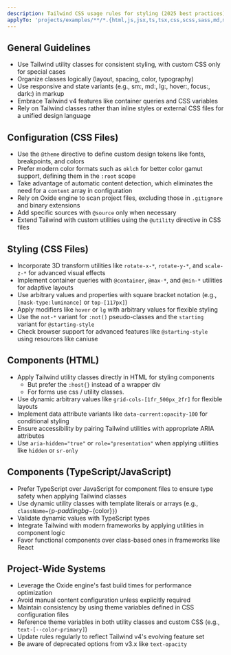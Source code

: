 ```yaml
---
description: Tailwind CSS usage rules for styling (2025 best practices)
applyTo: 'projects/examples/**/*.{html,js,jsx,ts,tsx,css,scss,sass,md,mdx}'
---
```


## General Guidelines
- Use Tailwind utility classes for consistent styling, with custom CSS only for special cases
- Organize classes logically (layout, spacing, color, typography)
- Use responsive and state variants (e.g., sm:, md:, lg:, hover:, focus:, dark:) in markup
- Embrace Tailwind v4 features like container queries and CSS variables
- Rely on Tailwind classes rather than inline styles or external CSS files for a unified design language

## Configuration (CSS Files)
- Use the `@theme` directive to define custom design tokens like fonts, breakpoints, and colors
- Prefer modern color formats such as `oklch` for better color gamut support, defining them in the `:root` scope
- Take advantage of automatic content detection, which eliminates the need for a `content` array in configuration
- Rely on Oxide engine to scan project files, excluding those in `.gitignore` and binary extensions
- Add specific sources with `@source` only when necessary
- Extend Tailwind with custom utilities using the `@utility` directive in CSS files

## Styling (CSS Files)
- Incorporate 3D transform utilities like `rotate-x-*`, `rotate-y-*`, and `scale-z-*` for advanced visual effects
- Implement container queries with `@container`, `@max-*`, and `@min-*` utilities for adaptive layouts
- Use arbitrary values and properties with square bracket notation (e.g., `[mask-type:luminance]` or `top-[117px]`)
- Apply modifiers like `hover` or `lg` with arbitrary values for flexible styling
- Use the `not-*` variant for `:not()` pseudo-classes and the `starting` variant for `@starting-style`
- Check browser support for advanced features like `@starting-style` using resources like caniuse

## Components (HTML)
- Apply Tailwind utility classes directly in HTML for styling components
  - But prefer the `:host{}` instead of a wrapper div
  - For forms use css / utility classes.
- Use dynamic arbitrary values like `grid-cols-[1fr_500px_2fr]` for flexible layouts
- Implement data attribute variants like `data-current:opacity-100` for conditional styling
- Ensure accessibility by pairing Tailwind utilities with appropriate ARIA attributes
- Use `aria-hidden="true"` or `role="presentation"` when applying utilities like `hidden` or `sr-only`

## Components (TypeScript/JavaScript)
- Prefer TypeScript over JavaScript for component files to ensure type safety when applying Tailwind classes
- Use dynamic utility classes with template literals or arrays (e.g., `className={`p-${padding} bg-${color}`}`)
- Validate dynamic values with TypeScript types
- Integrate Tailwind with modern frameworks by applying utilities in component logic
- Favor functional components over class-based ones in frameworks like React

## Project-Wide Systems
- Leverage the Oxide engine's fast build times for performance optimization
- Avoid manual content configuration unless explicitly required
- Maintain consistency by using theme variables defined in CSS configuration files
- Reference theme variables in both utility classes and custom CSS (e.g., `text-[--color-primary]`)
- Update rules regularly to reflect Tailwind v4's evolving feature set
- Be aware of deprecated options from v3.x like `text-opacity`
